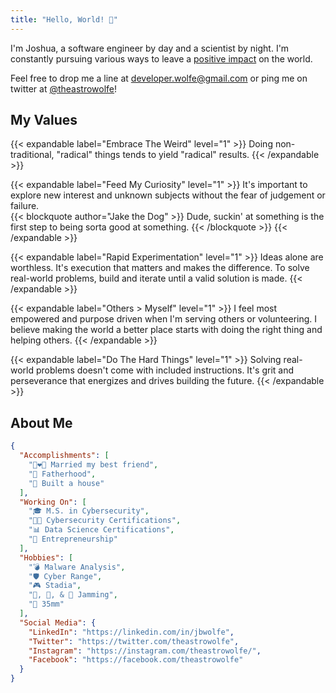 ```yaml
---
title: "Hello, World! 👋"
---
```


I'm Joshua, a software engineer by day and a scientist by night. I'm constantly
pursuing various ways to leave a [positive impact][goals] on the world.

Feel free to drop me a line at [developer.wolfe@gmail.com][email] or ping me
on twitter at [@theastrowolfe][twitter]!

## My Values

{{< expandable label="Embrace The Weird" level="1" >}}
Doing non-traditional, "radical" things tends to yield "radical" results.
{{< /expandable >}}

{{< expandable label="Feed My Curiosity" level="1" >}}
It's important to explore new interest and unknown subjects without the fear
of judgement or failure.
<br/>
{{< blockquote author="Jake the Dog" >}}
Dude, suckin' at something is the first step to being sorta good at something.
{{< /blockquote >}}
{{< /expandable >}}

{{< expandable label="Rapid Experimentation" level="1" >}}
Ideas alone are worthless. It's execution that matters and makes the
difference. To solve real-world problems, build and iterate until a valid
solution is made.
{{< /expandable >}}

{{< expandable label="Others > Myself" level="1" >}}
I feel most empowered and purpose driven when I'm serving others or
volunteering. I believe making the world a better place starts with doing the
right thing and helping others.
{{< /expandable >}}

{{< expandable label="Do The Hard Things" level="1" >}}
Solving real-world problems doesn't come with included instructions. It's grit
and perseverance that energizes and drives building the future.
{{< /expandable >}}

## About Me

```json
{
  "Accomplishments": [
    "👩‍❤️‍👨 Married my best friend",
    "👶 Fatherhood",
    "🏡 Built a house"
  ],
  "Working On": [
    "🎓 M.S. in Cybersecurity",
    "👨‍💻 Cybersecurity Certifications",
    "📊 Data Science Certifications",
    "🚀 Entrepreneurship"
  ],
  "Hobbies": [
    "️💣 Malware Analysis",
    "️🛡️ Cyber Range",
    "🎮 Stadia",
    "🎸, 🎺, & 🎹 Jamming",
    "📸 35mm"
  ],
  "Social Media": {
    "LinkedIn": "https://linkedin.com/in/jbwolfe",
    "Twitter": "https://twitter.com/theastrowolfe",
    "Instagram": "https://instagram.com/theastrowolfe/",
    "Facebook": "https://facebook.com/theastrowolfe"
  }
}
```

[email]: mailto:developer.wolfe@gmail.com
[twitter]: https://www.twitter.com/theastrowolfe
[goals]: https://www.globalgoals.org/
